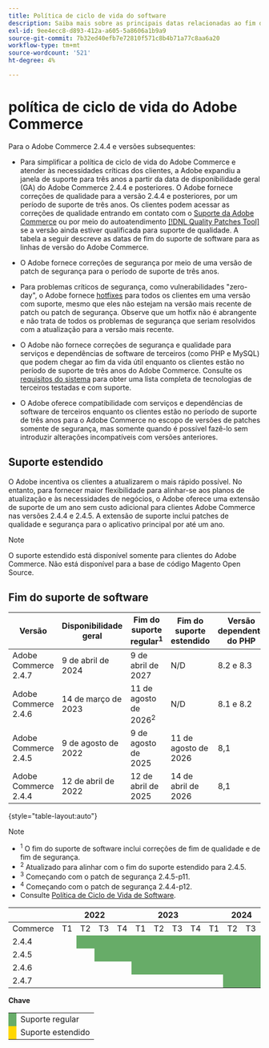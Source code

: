 ```yaml
---
title: Política de ciclo de vida do software
description: Saiba mais sobre as principais datas relacionadas ao fim do suporte de software das versões do Adobe Commerce.
exl-id: 9ee4ecc8-d893-412a-a605-5a8606a1b9a9
source-git-commit: 7b32ed40efb7e72810f571c8b4b71a77c8aa6a20
workflow-type: tm+mt
source-wordcount: '521'
ht-degree: 4%

---
```



# política de ciclo de vida do Adobe Commerce

Para o Adobe Commerce 2.4.4 e versões subsequentes:

- Para simplificar a política de ciclo de vida do Adobe Commerce e atender às necessidades críticas dos clientes, a Adobe expandiu a janela de suporte para três anos a partir da data de disponibilidade geral (GA) do Adobe Commerce 2.4.4 e posteriores. O Adobe fornece correções de qualidade para a versão 2.4.4 e posteriores, por um período de suporte de três anos. Os clientes podem acessar as correções de qualidade entrando em contato com o [Suporte da Adobe Commerce](https://experienceleague.adobe.com/en/docs/commerce-knowledge-base/kb/help-center-guide/magento-help-center-user-guide) ou por meio do autoatendimento [[!DNL Quality Patches Tool]](https://experienceleague.adobe.com/tools/commerce-quality-patches/index.html) se a versão ainda estiver qualificada para suporte de qualidade. A tabela a seguir descreve as datas de fim do suporte de software para as linhas de versão do Adobe Commerce.

- O Adobe fornece correções de segurança por meio de uma versão de patch de segurança para o período de suporte de três anos.

- Para problemas críticos de segurança, como vulnerabilidades &quot;zero-day&quot;, o Adobe fornece [hotfixes](https://support.magento.com/hc/en-us/sections/360003869892-Known-issues-patches-attached-) para todos os clientes em uma versão com suporte, mesmo que eles não estejam na versão mais recente de patch ou patch de segurança. Observe que um hotfix não é abrangente e não trata de todos os problemas de segurança que seriam resolvidos com a atualização para a versão mais recente.

- O Adobe não fornece correções de segurança e qualidade para serviços e dependências de software de terceiros (como PHP e MySQL) que podem chegar ao fim da vida útil enquanto os clientes estão no período de suporte de três anos do Adobe Commerce. Consulte os [requisitos do sistema](../installation/system-requirements.md) para obter uma lista completa de tecnologias de terceiros testadas e com suporte.

- O Adobe oferece compatibilidade com serviços e dependências de software de terceiros enquanto os clientes estão no período de suporte de três anos para o Adobe Commerce no escopo de versões de patches somente de segurança, mas somente quando é possível fazê-lo sem introduzir alterações incompatíveis com versões anteriores.

## Suporte estendido

O Adobe incentiva os clientes a atualizarem o mais rápido possível. No entanto, para fornecer maior flexibilidade para alinhar-se aos planos de atualização e às necessidades de negócios, o Adobe oferece uma extensão de suporte de um ano sem custo adicional para clientes Adobe Commerce nas versões 2.4.4 e 2.4.5. A extensão de suporte inclui patches de qualidade e segurança para o aplicativo principal por até um ano.

>[!NOTE]
>
>O suporte estendido está disponível somente para clientes do Adobe Commerce. Não está disponível para a base de código Magento Open Source.

## Fim do suporte de software

| Versão | Disponibilidade geral | Fim do suporte regular<sup>1</sup> | Fim do suporte estendido | Versão dependente do PHP | Versão dependente de MariaDB |
|----------------------|----------------------|------------------------------------|-------------------------|-----------------------|------------------------------|
| Adobe Commerce 2.4.7 | 9 de abril de 2024 | 9 de abril de 2027 | N/D | 8.2 e 8.3 | 10,6 |
| Adobe Commerce 2.4.6 | 14 de março de 2023 | 11 de agosto de 2026<sup>2</sup> | N/D | 8.1 e 8.2 | 10,6 |
| Adobe Commerce 2.4.5 | 9 de agosto de 2022 | 9 de agosto de 2025 | 11 de agosto de 2026 | 8,1 | 10.6<sup>3</sup> |
| Adobe Commerce 2.4.4 | 12 de abril de 2022 | 12 de abril de 2025 | 14 de abril de 2026 | 8,1 | 10.6<sup>4</sup> |

{style="table-layout:auto"}

>[!NOTE]
>
>- <sup>1</sup> O fim do suporte de software inclui correções de fim de qualidade e de fim de segurança.
>- <sup>2</sup> Atualizado para alinhar com o fim do suporte estendido para 2.4.5.
>- <sup>3</sup> Começando com o patch de segurança 2.4.5-p11.
>- <sup>4</sup> Começando com o patch de segurança 2.4.4-p12.
>- Consulte [Política de Ciclo de Vida de Software](https://www.adobe.com/content/dam/cc/en/legal/terms/enterprise/pdfs/Adobe-Commerce-Software-Lifecycle-Policy.pdf).

<table style="table-layout:auto">
<thead>
  <tr>
    <th colspan="1"></th>
    <th colspan="4">2022</th>
    <th colspan="4">2023</th>
    <th colspan="4">2024</th>
    <th colspan="4">2025</th>
    <th colspan="4">2026</th>
    <th colspan="4">2027</th>
  </tr>
</thead>
<tbody>
  <tr>
    <td>Commerce</td>
    <td>T1</td>
    <td>T2</td>
    <td>T3</td>
    <td>T4</td>
    <td>T1</td>
    <td>T2</td>
    <td>T3</td>
    <td>T4</td>
    <td>T1</td>
    <td>T2</td>
    <td>T3</td>
    <td>T4</td>
    <td>T1</td>
    <td>T2</td>
    <td>T3</td>
    <td>T4</td>
    <td>T1</td>
    <td>T2</td>
    <td>T3</td>
    <td>T4</td>
    <td>T1</td>
    <td>T2</td>
    <td>T3</td>
    <td>T4</td>
  </tr>
  <tr>
    <td>2.4.4</td>
    <td></td>
    <td colspan="13" style="background-color:#67ac68;"></td>
    <td colspan="4" style="background-color:#ffd700;"></td>
    <td colspan="6"></td>
  </tr>
  <tr>
    <td>2.4.5</td>
    <td colspan="2"></td>
    <td colspan="13" style="background-color:#67ac68;"></td>
    <td colspan="4" style="background-color:#ffd700;"></td>
    <td colspan="6"></td>
  </tr>
  <tr>
    <td>2.4.6</td>
    <td colspan="4"></td>
    <td colspan="15" style="background-color:#67ac68;"></td>
    <td colspan="8"></td>
  </tr>
  <tr>
    <td>2.4.7</td>
    <td colspan="9"></td>
    <td colspan="13" style="background-color:#67ac68;"></td>
    <td colspan="2"></td>
  </tr>
</tbody>
</table>

**Chave**

<table style="table-layout:auto">
 <tbody>
  <tr>
   <td style="background-color:#67ac68;"></td>
   <td>Suporte regular</td>
  </tr>
  <tr>
   <td style="background-color:#ffd700;"></td>
   <td>Suporte estendido</td>
  </tr>
 </tbody>
</table>
